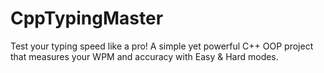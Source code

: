 # CppTypingMaster
Test your typing speed like a pro! A simple yet powerful C++ OOP project that measures your WPM and accuracy with Easy &amp; Hard modes.
